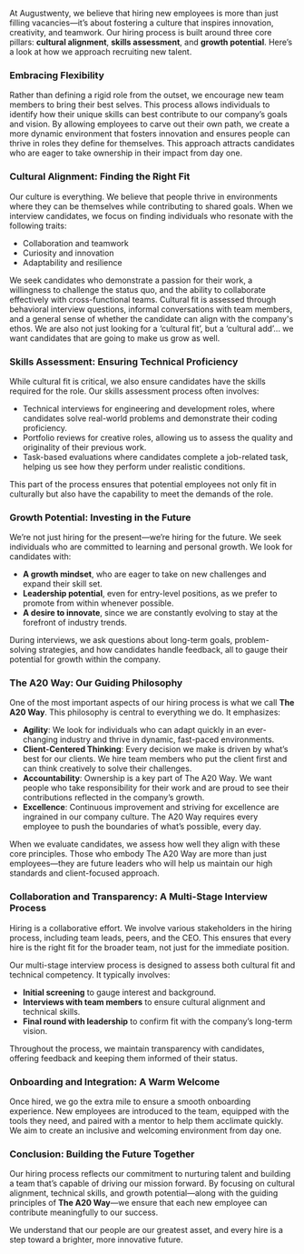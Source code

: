 At Augustwenty, we believe that hiring new employees is more than just filling vacancies—it’s about fostering a culture that inspires innovation, creativity, and teamwork. Our hiring process is built around three core pillars: **cultural alignment**, **skills assessment**, and **growth potential**. Here’s a look at how we approach recruiting new talent.

### Embracing Flexibility

Rather than defining a rigid role from the outset, we encourage new team members to bring their best selves. This process allows individuals to identify how their unique skills can best contribute to our company’s goals and vision. By allowing employees to carve out their own path, we create a more dynamic environment that fosters innovation and ensures people can thrive in roles they define for themselves. This approach attracts candidates who are eager to take ownership in their impact from day one.

### Cultural Alignment: Finding the Right Fit

Our culture is everything. We believe that people thrive in environments where they can be themselves while contributing to shared goals. When we interview candidates, we focus on finding individuals who resonate with the following traits:

* Collaboration and teamwork
* Curiosity and innovation
* Adaptability and resilience

We seek candidates who demonstrate a passion for their work, a willingness to challenge the status quo, and the ability to collaborate effectively with cross-functional teams. Cultural fit is assessed through behavioral interview questions, informal conversations with team members, and a general sense of whether the candidate can align with the company's ethos. We are also not just looking for a ‘cultural fit’, but a ‘cultural add’... we want candidates that are going to make us grow as well.

### Skills Assessment: Ensuring Technical Proficiency

While cultural fit is critical, we also ensure candidates have the skills required for the role. Our skills assessment process often involves:

* Technical interviews for engineering and development roles, where candidates solve real-world problems and demonstrate their coding proficiency.
* Portfolio reviews for creative roles, allowing us to assess the quality and originality of their previous work.
* Task-based evaluations where candidates complete a job-related task, helping us see how they perform under realistic conditions.

This part of the process ensures that potential employees not only fit in culturally but also have the capability to meet the demands of the role.

### Growth Potential: Investing in the Future

We’re not just hiring for the present—we’re hiring for the future. We seek individuals who are committed to learning and personal growth. We look for candidates with:

* **A growth mindset**, who are eager to take on new challenges and expand their skill set.
* **Leadership potential**, even for entry-level positions, as we prefer to promote from within whenever possible.
* **A desire to innovate**, since we are constantly evolving to stay at the forefront of industry trends.

During interviews, we ask questions about long-term goals, problem-solving strategies, and how candidates handle feedback, all to gauge their potential for growth within the company.

### The A20 Way: Our Guiding Philosophy

One of the most important aspects of our hiring process is what we call **The A20 Way**. This philosophy is central to everything we do. It emphasizes:

* **Agility**: We look for individuals who can adapt quickly in an ever-changing industry and thrive in dynamic, fast-paced environments.
* **Client-Centered Thinking**: Every decision we make is driven by what’s best for our clients. We hire team members who put the client first and can think creatively to solve their challenges.
* **Accountability**: Ownership is a key part of The A20 Way. We want people who take responsibility for their work and are proud to see their contributions reflected in the company’s growth.
* **Excellence**: Continuous improvement and striving for excellence are ingrained in our company culture. The A20 Way requires every employee to push the boundaries of what’s possible, every day.

When we evaluate candidates, we assess how well they align with these core principles. Those who embody The A20 Way are more than just employees—they are future leaders who will help us maintain our high standards and client-focused approach.

### Collaboration and Transparency: A Multi-Stage Interview Process

Hiring is a collaborative effort. We involve various stakeholders in the hiring process, including team leads, peers, and the CEO. This ensures that every hire is the right fit for the broader team, not just for the immediate position.

Our multi-stage interview process is designed to assess both cultural fit and technical competency. It typically involves:

* **Initial screening** to gauge interest and background.
* **Interviews with team members** to ensure cultural alignment and technical skills.
* **Final round with leadership** to confirm fit with the company’s long-term vision.

Throughout the process, we maintain transparency with candidates, offering feedback and keeping them informed of their status.

### Onboarding and Integration: A Warm Welcome

Once hired, we go the extra mile to ensure a smooth onboarding experience. New employees are introduced to the team, equipped with the tools they need, and paired with a mentor to help them acclimate quickly. We aim to create an inclusive and welcoming environment from day one.

### Conclusion: Building the Future Together

Our hiring process reflects our commitment to nurturing talent and building a team that’s capable of driving our mission forward. By focusing on cultural alignment, technical skills, and growth potential—along with the guiding principles of **The A20 Way**—we ensure that each new employee can contribute meaningfully to our success.

We understand that our people are our greatest asset, and every hire is a step toward a brighter, more innovative future.
